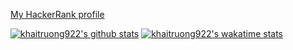 [My HackerRank profile](https://www.hackerrank.com/khaitruong922)

[![khaitruong922's github stats](https://github-readme-stats.vercel.app/api?username=khaitruong922&count_private=true&show_icons=true&theme=radical)](https://github.com/khaitruong922/github-readme-stats)
[![khaitruong922's wakatime stats](https://github-readme-stats.vercel.app/api/wakatime?username=khaitruong922)](https://github.com/khaitruong922/github-readme-stats)
